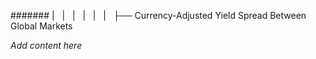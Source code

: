 ####### |   |   |   |   |   |   ├── Currency-Adjusted Yield Spread Between Global Markets

*Add content here*